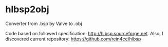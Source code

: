 # hlbsp2obj
Converter from .bsp by Valve to .obj

Code based on followed specification: http://hlbsp.sourceforge.net. 
Also, I discovered current repository: https://github.com/rein4ce/hlbsp
